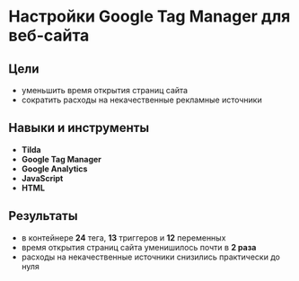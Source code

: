 # Настройки Google Tag Manager для веб-сайта

## Цели

- уменьшить время открытия страниц сайта
- сократить расходы на некачественные рекламные источники

## Навыки и инструменты

- **Tilda**
- **Google Tag Manager**
- **Google Analytics**
- **JavaScript**
- **HTML**


## Результаты

- в контейнере **24** тега, **13** триггеров и **12** переменных
- время открытия страниц сайта уменишилось почти в **2 раза**
- расходы на некачественные источники снизились практически до нуля
